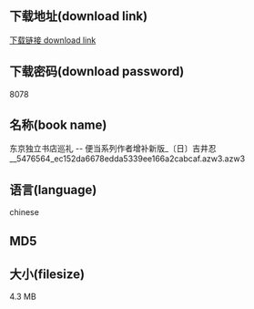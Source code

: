 ## 下载地址(download link)
[下载链接 download link](https://tutu365.netlify.app/?s=%E4%B8%9C%E4%BA%AC%E7%8B%AC%E7%AB%8B%E4%B9%A6%E5%BA%97%E5%B7%A1%E7%A4%BC+--+%E4%BE%BF%E5%BD%93%E7%B3%BB%E5%88%97%E4%BD%9C%E8%80%85%E5%A2%9E%E8%A1%A5%E6%96%B0%E7%89%88_%E3%80%94%E6%97%A5%E3%80%95%E5%90%89%E4%BA%95%E5%BF%8D__5476564_ec152da6678edda5339ee166a2cabcaf.azw3)

## 下载密码(download password)
8078

## 名称(book name)
东京独立书店巡礼 -- 便当系列作者增补新版_〔日〕吉井忍__5476564_ec152da6678edda5339ee166a2cabcaf.azw3.azw3

## 语言(language)
chinese

## MD5


## 大小(filesize)
4.3 MB
